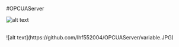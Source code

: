 #OPCUAServer

![alt text](https://github.com/lhf552004/OPCUAServer/Structure.JPG)

<br>
![alt text](https://github.com/lhf552004/OPCUAServer/variable.JPG)